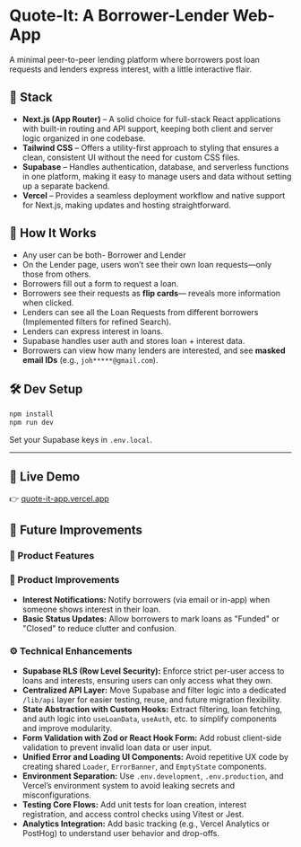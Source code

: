 # Quote-It: A Borrower-Lender Web-App

A minimal peer-to-peer lending platform where borrowers post loan requests and lenders express interest, with a little interactive flair.

## 🚀 Stack

- **Next.js (App Router)** – A solid choice for full-stack React applications with built-in routing and API support, keeping both client and server logic organized in one codebase.  
- **Tailwind CSS** – Offers a utility-first approach to styling that ensures a clean, consistent UI without the need for custom CSS files.  
- **Supabase** – Handles authentication, database, and serverless functions in one platform, making it easy to manage users and data without setting up a separate backend.  
- **Vercel** – Provides a seamless deployment workflow and native support for Next.js, making updates and hosting straightforward.

## 🧠 How It Works

- Any user can be both- Borrower and Lender
- On the Lender page, users won’t see their own loan requests—only those from others.
- Borrowers fill out a form to request a loan.
- Borrowers see their requests as **flip cards**— reveals more information when clicked.
- Lenders can see all the Loan Requests from different borrowers (Implemented filters for refined Search).
- Lenders can express interest in loans.
- Supabase handles user auth and stores loan + interest data.
- Borrowers can view how many lenders are interested, and see **masked email IDs** (e.g., `joh*****@gmail.com`).

## 🛠 Dev Setup

```bash
npm install
npm run dev
````

Set your Supabase keys in `.env.local`.

---

## 🔗 Live Demo

👉 [quote-it-app.vercel.app](https://quote-it-ten.vercel.app/)

## 🔧 Future Improvements

### 🧩 Product Features
### 🧩 Product Improvements
- **Interest Notifications:** Notify borrowers (via email or in-app) when someone shows interest in their loan.
- **Basic Status Updates:** Allow borrowers to mark loans as "Funded" or "Closed" to reduce clutter and confusion.

### ⚙️ Technical Enhancements
- **Supabase RLS (Row Level Security):** Enforce strict per-user access to loans and interests, ensuring users can only access what they own.
- **Centralized API Layer:** Move Supabase and filter logic into a dedicated `/lib/api` layer for easier testing, reuse, and future migration flexibility.
- **State Abstraction with Custom Hooks:** Extract filtering, loan fetching, and auth logic into `useLoanData`, `useAuth`, etc. to simplify components and improve modularity.
- **Form Validation with Zod or React Hook Form:** Add robust client-side validation to prevent invalid loan data or user input.
- **Unified Error and Loading UI Components:** Avoid repetitive UX code by creating shared `Loader`, `ErrorBanner`, and `EmptyState` components.
- **Environment Separation:** Use `.env.development`, `.env.production`, and Vercel’s environment system to avoid leaking secrets and misconfigurations.
- **Testing Core Flows:** Add unit tests for loan creation, interest registration, and access control checks using Vitest or Jest.
- **Analytics Integration:** Add basic tracking (e.g., Vercel Analytics or PostHog) to understand user behavior and drop-offs.


